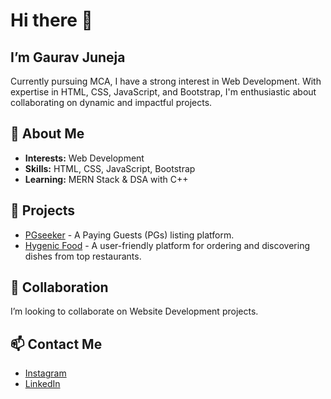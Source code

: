 <!-- 
- 👋 Hi, I’m @gaurav-juneja
- 👀 I’m interested in Web Development ...
- 🌱 I’m currently learning Front-end(HTML,CSS,JS) ...
- 💞️ I’m looking to collaborate on Website Development ...
- 📫 Contact me, Gmail: gjuneja555@gmail.com or Instagram @gaurav_juneja_

gaurav-juneja/gaurav-juneja is a ✨ special ✨ repository because its `README.md` (this file) appears on your GitHub profile.
You can click the Preview link to take a look at your changes.
-->

# Hi there 👋

## I’m Gaurav Juneja

Currently pursuing MCA, I have a strong interest in Web Development. With expertise in HTML, CSS, JavaScript, and Bootstrap, I'm enthusiastic about collaborating on dynamic and impactful projects.

## 👀 About Me

- **Interests:** Web Development
- **Skills:** HTML, CSS, JavaScript, Bootstrap
- **Learning:** MERN Stack & DSA with C++

## 🔭 Projects 

- [PGseeker](https://pgseeker.netlify.app/) - A Paying Guests (PGs) listing platform.
- [Hygenic Food](https://hygenicfood.netlify.app/) - A user-friendly platform for ordering and discovering dishes from top restaurants.
  
## 🤝 Collaboration

I’m looking to collaborate on Website Development projects.

## 📫 Contact Me

- [Instagram](https://www.instagram.com/gaurav_juneja_/)
- [LinkedIn](https://www.linkedin.com/in/gauravjuneja000/)
<!-- - [Gmail](mailto:gjuneja555@gmail.com) -->
